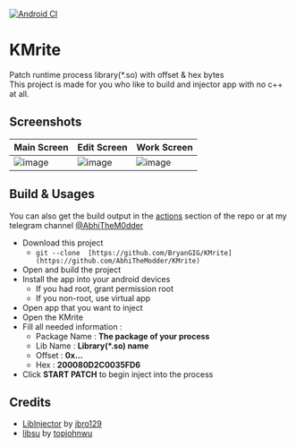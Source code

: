 [![Android CI](https://github.com/0xMe/KMrite/actions/workflows/build.yml/badge.svg?branch=master&event=workflow_dispatch)](https://github.com/0xMe/KMrite/actions/workflows/build.yml)
# KMrite
Patch runtime process library(*.so) with offset & hex bytes
<br>
This project is made for you who like to build and injector app with no c++ at all.

## Screenshots
| Main Screen | Edit Screen | Work Screen |
|-----------|-----------|-----------|
| ![image](https://github.com/AbhiTheModder/KMrite/assets/85984486/2297e7ef-1ea1-40a2-abe3-7f297d0338dd) | ![image](https://github.com/AbhiTheModder/KMrite/assets/85984486/72d5d4fe-9ce0-46f3-9d7c-8cb484b32b6a) | ![image](https://github.com/AbhiTheModder/KMrite/assets/85984486/4f9f00fc-b977-49b6-aadb-b85d14722100) |


## Build & Usages 
You can also get the build output in the [actions](https://github.com/AbhiTheModder/KMrite/actions) section of the repo or at my telegram channel [@AbhiTheM0dder](https://t.me/AbhiTheM0dder/1225)
- Download this project
    - `git --clone  [https://github.com/BryanGIG/KMrite](https://github.com/AbhiTheModder/KMrite)`
- Open and build the project
- Install the app into your android devices
    - If you had root, grant permission root
    - If you non-root, use virtual app
- Open app that you want to inject
- Open the KMrite
- Fill all needed information :
    - Package Name : **The package of your process**
    - Lib Name : **Library(*.so) name**
    - Offset : **0x...**
    - Hex : **200080D2C0035FD6**
- Click **START PATCH** to begin inject into the process

## Credits
- [LibInjector](https://github.com/jbro129/LibInjector) by [jbro129](https://github.com/jbro129)
- [libsu](https://github.com/topjohnwu/libsu) by [topjohnwu](https://github.com/topjohnwu) 
